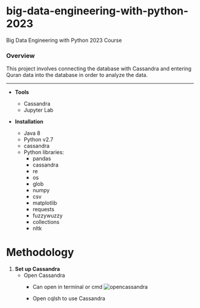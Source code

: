 # big-data-engineering-with-python-2023
Big Data Engineering with Python 2023 Course


### Overview
This project involves connecting the database with Cassandra and entering Quran data into the database in order to analyze the data.

-----
* **Tools**
    * Cassandra
    * Jupyter Lab

* **Installation**
    * Java 8
    * Python v2.7
    * cassandra
    * Python libraries:
        * pandas
        * cassandra
        * re
        * os
        * glob
        * numpy
        * csv
        * matplotlib
        * requests
        * fuzzywuzzy
        * collections
        * nltk

# Methodology
1. **Set up Cassandra**
    * Open Cassandra
        * Can open in terminal or cmd
![opencassandra](<img width="343" alt="Screenshot 2567-03-28 at 14 19 04" src="https://github.com/hilmanyusoh/assets/118374893/a06c5f44-0de5-4491-9f84-ff2db0e82fc2">)
        
        * Open cqlsh to use Cassandra

